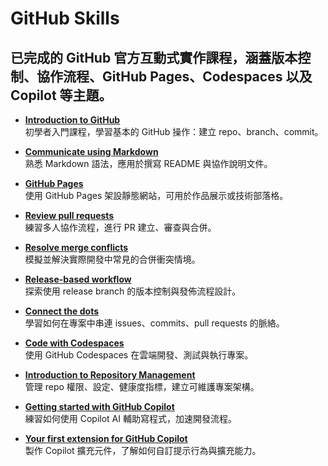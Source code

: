 # GitHub Skills

## 已完成的 GitHub 官方互動式實作課程，涵蓋版本控制、協作流程、GitHub Pages、Codespaces 以及 Copilot 等主題。  

- **[Introduction to GitHub](https://github.com/zoelinsg/skills-introduction-to-github)**  
  初學者入門課程，學習基本的 GitHub 操作：建立 repo、branch、commit。

- **[Communicate using Markdown](https://github.com/zoelinsg/skills-communicate-using-markdown)**  
  熟悉 Markdown 語法，應用於撰寫 README 與協作說明文件。

- **[GitHub Pages](https://github.com/zoelinsg/skills-github-pages)**  
  使用 GitHub Pages 架設靜態網站，可用於作品展示或技術部落格。

- **[Review pull requests](https://github.com/zoelinsg/skills-review-pull-requests)**  
  練習多人協作流程，進行 PR 建立、審查與合併。

- **[Resolve merge conflicts](https://github.com/zoelinsg/skills-resolve-merge-conflicts)**  
  模擬並解決實際開發中常見的合併衝突情境。

- **[Release-based workflow](https://github.com/zoelinsg/skills-release-based-workflow)**  
  探索使用 release branch 的版本控制與發佈流程設計。

- **[Connect the dots](https://github.com/zoelinsg/skills-connect-the-dots)**  
  學習如何在專案中串連 issues、commits、pull requests 的脈絡。

- **[Code with Codespaces](https://github.com/zoelinsg/skills-code-with-codespaces)**  
  使用 GitHub Codespaces 在雲端開發、測試與執行專案。

- **[Introduction to Repository Management](https://github.com/zoelinsg/skills-introduction-to-repository-management)**  
  管理 repo 權限、設定、健康度指標，建立可維護專案架構。

- **[Getting started with GitHub Copilot](https://github.com/zoelinsg/skills-getting-started-with-github-copilot)**  
  練習如何使用 Copilot AI 輔助寫程式，加速開發流程。

- **[Your first extension for GitHub Copilot](https://github.com/zoelinsg/skills-your-first-extension-for-github-copilot)**  
  製作 Copilot 擴充元件，了解如何自訂提示行為與擴充能力。

